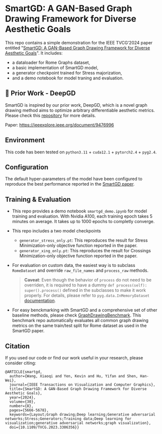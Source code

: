 # SmartGD: A GAN-Based Graph Drawing Framework for Diverse Aesthetic Goals
This repo contains a simple demonstration for the IEEE TVCG‘2024 paper entitled "[SmartGD: A GAN-Based Graph Drawing Framework for Diverse Aesthetic Goals](https://ieeexplore.ieee.org/document/10224347)". It includes:

* a dataloader for Rome Graphs dataset,
* a basic implementation of SmartGD model,
* a generator checkpoint trained for Stress majorization,
* and a demo notebook for model traning and evaluation.

## 🔗 Prior Work - DeepGD
SmartGD is inspired by our prior work, DeepGD, which is a novel graph drawing method aims to optimize arbitrary differentiable aesthetic metrics. Please check this [repository](https://github.com/yolandalalala/DeepGD) for more details.

Paper: https://ieeexplore.ieee.org/document/9476996

## Environment
This code has been tested on `python3.11` + `cuda12.1` + `pytorch2.4` + `pyg2.4`. 

## Configuration
The default hyper-parameters of the model have been configured to reproduce the best performance reported in the [SmartGD paper](https://ieeexplore.ieee.org/document/10224347). 

## Training & Evaluation
* This repo provides a demo notebook `smartgd_demo.ipynb` for model training and evaluation. With Nvidia A100, each training epoch takes 5 minutes on average. It takes up to 1000 epochs to completly converge.

* This repo includes a two model checkpoints
  * `generator_stress_only.pt`: This reproduces the result for Stress Minimization-only objective function reported in the paper.
  * `generator_xing_only.pt`: This reproduces the result for Crossings Minimization-only objective function reported in the paper.

* For evaluation on custom data, the easiest way is to subclass `RomeDataset` and override `raw_file_names` and `process_raw` methods.
    > **Caveat**: Even though the behavior of `process` do not need to be overriden, it is required to have a dummy `def process(self): super().process()` defined in the subclasses to make it work properly. For details, please refer to `pyg.data.InMemoryDataset` [documentation](https://pytorch-geometric.readthedocs.io/en/latest/modules/data.html#torch_geometric.data.InMemoryDataset).

* For easy benckmarking with SmartGD and a comprehensive set of other baseline methods, please check [GraphDrawingBenchmark](https://github.com/yolandalalala/GraphDrawingBenchmark). This benchmark repo automatically evaluates all common graph drawing metrics on the same train/test split for Rome dataset as used in the SmartGD paper.

## Citation
If you used our code or find our work useful in your research, please consider citing:
```
@ARTICLE{smartgd,
  author={Wang, Xiaoqi and Yen, Kevin and Hu, Yifan and Shen, Han-Wei},
  journal={IEEE Transactions on Visualization and Computer Graphics}, 
  title={SmartGD: A GAN-Based Graph Drawing Framework for Diverse Aesthetic Goals}, 
  year={2024},
  volume={30},
  number={8},
  pages={5666-5678},
  keywords={Layout;Graph drawing;Deep learning;Generative adversarial networks;Stress;Generators;Training data;Deep learning for visualization;generative adversarial networks;graph visualization},
  doi={10.1109/TVCG.2023.3306356}}
```
